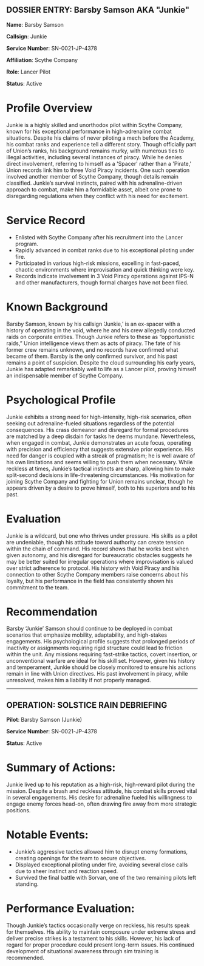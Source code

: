 ## DOSSIER ENTRY: Barsby Samson AKA "Junkie"

**Name**: Barsby Samson  

**Callsign**: Junkie  

**Service Number**: SN-0021-JP-4378 

**Affiliation**: Scythe Company  

**Role**: Lancer Pilot  

**Status**: Active  

# Profile Overview  
Junkie is a highly skilled and unorthodox pilot within Scythe Company, known for his exceptional performance in high-adrenaline combat situations. Despite his claims of never piloting a mech before the Academy, his combat ranks and experience tell a different story. Though officially part of Union’s ranks, his background remains murky, with numerous ties to illegal activities, including several instances of piracy. While he denies direct involvement, referring to himself as a 'Spacer' rather than a 'Pirate,' Union records link him to three Void Piracy incidents. One such operation involved another member of Scythe Company, though details remain classified. Junkie’s survival instincts, paired with his adrenaline-driven approach to combat, make him a formidable asset, albeit one prone to disregarding regulations when they conflict with his need for excitement.

# Service Record
- Enlisted with Scythe Company after his recruitment into the Lancer program.  
- Rapidly advanced in combat ranks due to his exceptional piloting under fire.  
- Participated in various high-risk missions, excelling in fast-paced, chaotic environments where improvisation and quick thinking were key.  
- Records indicate involvement in 3 Void Piracy operations against IPS-N and other manufacturers, though formal charges have not been filed.  

# Known Background
Barsby Samson, known by his callsign ‘Junkie,’ is an ex-spacer with a history of operating in the void, where he and his crew allegedly conducted raids on corporate entities. Though Junkie refers to these as “opportunistic raids,” Union intelligence views them as acts of piracy. The fate of his former crew remains unknown, and no records have confirmed what became of them. Barsby is the only confirmed survivor, and his past remains a point of suspicion. Despite the cloud surrounding his early years, Junkie has adapted remarkably well to life as a Lancer pilot, proving himself an indispensable member of Scythe Company.  

# Psychological Profile
Junkie exhibits a strong need for high-intensity, high-risk scenarios, often seeking out adrenaline-fueled situations regardless of the potential consequences. His crass demeanor and disregard for formal procedures are matched by a deep disdain for tasks he deems mundane. Nevertheless, when engaged in combat, Junkie demonstrates an acute focus, operating with precision and efficiency that suggests extensive prior experience. His need for danger is coupled with a streak of pragmatism; he is well aware of his own limitations and seems willing to push them when necessary. While reckless at times, Junkie’s tactical instincts are sharp, allowing him to make split-second decisions in life-threatening circumstances. His motivation for joining Scythe Company and fighting for Union remains unclear, though he appears driven by a desire to prove himself, both to his superiors and to his past.

# Evaluation
Junkie is a wildcard, but one who thrives under pressure. His skills as a pilot are undeniable, though his attitude toward authority can create tension within the chain of command. His record shows that he works best when given autonomy, and his disregard for bureaucratic obstacles suggests he may be better suited for irregular operations where improvisation is valued over strict adherence to protocol. His history with Void Piracy and his connection to other Scythe Company members raise concerns about his loyalty, but his performance in the field has consistently shown his commitment to the team.

# Recommendation
Barsby ‘Junkie’ Samson should continue to be deployed in combat scenarios that emphasize mobility, adaptability, and high-stakes engagements. His psychological profile suggests that prolonged periods of inactivity or assignments requiring rigid structure could lead to friction within the unit. Any missions requiring fast-strike tactics, covert insertion, or unconventional warfare are ideal for his skill set. However, given his history and temperament, Junkie should be closely monitored to ensure his actions remain in line with Union directives. His past involvement in piracy, while unresolved, makes him a liability if not properly managed.

---

## OPERATION: SOLSTICE RAIN DEBRIEFING

**Pilot**: Barsby Samson (Junkie)

**Service Number**: SN-0021-JP-4378

**Status**: Active

# Summary of Actions:
Junkie lived up to his reputation as a high-risk, high-reward pilot during the mission. Despite a brash and reckless attitude, his combat skills proved vital in several engagements. His desire for adrenaline fueled his willingness to engage enemy forces head-on, often drawing fire away from more strategic positions.

# Notable Events:
- Junkie’s aggressive tactics allowed him to disrupt enemy formations, creating openings for the team to secure objectives.
- Displayed exceptional piloting under fire, avoiding several close calls due to sheer instinct and reaction speed.
- Survived the final battle with Sorvan, one of the two remaining pilots left standing.

# Performance Evaluation:
Though Junkie’s tactics occasionally verge on reckless, his results speak for themselves. His ability to maintain composure under extreme stress and deliver precise strikes is a testament to his skills. However, his lack of regard for proper procedure could present long-term issues. His continued development of situational awareness through sim training is recommended.
